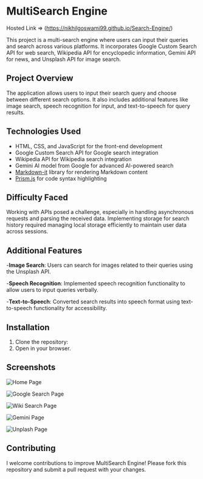 # MultiSearch Engine

Hosted Link => (https://nikhilgoswami99.github.io/Search-Engine/)

This project is a multi-search engine where users can input their queries and search across various platforms. It incorporates Google Custom Search API for web search, Wikipedia API for encyclopedic information, Gemini API for news, and Unsplash API for image search.

## Project Overview

The application allows users to input their search query and choose between different search options. It also includes additional features like image search, speech recognition for input, and text-to-speech for query results.

## Technologies Used

- HTML, CSS, and JavaScript for the front-end development
- Google Custom Search API for Google search integration
- Wikipedia API for Wikipedia search integration
- Gemini AI model from Google for advanced AI-powered search
- [Markdown-it](https://github.com/markdown-it/markdown-it) library for rendering Markdown content
- [Prism.js](https://prismjs.com/) for code syntax highlighting


## Difficulty Faced
Working with APIs posed a challenge, especially in handling asynchronous requests and parsing the received data. Implementing storage for search history required managing local storage efficiently to maintain user data across sessions.

## Additional Features
-**Image Search**: Users can search for images related to their queries using the Unsplash API.

-**Speech Recognition**: Implemented speech recognition functionality to allow users to input queries verbally.

-**Text-to-Speech**: Converted search results into speech format using text-to-speech functionality for accessibility.

## Installation
1. Clone the repository: 
2. Open in your browser.

## Screenshots

![Home Page](screenshot/home.png)

![Google Search Page](screenshot/google.png)

![Wiki Search Page](screenshot/wiki.png)

![Gemini Page](screenshot/gemini.png)

![Unplash Page](screenshot/image.png)


## Contributing
I welcome contributions to improve MultiSearch Engine! Please fork this repository and submit a pull request with your changes.
